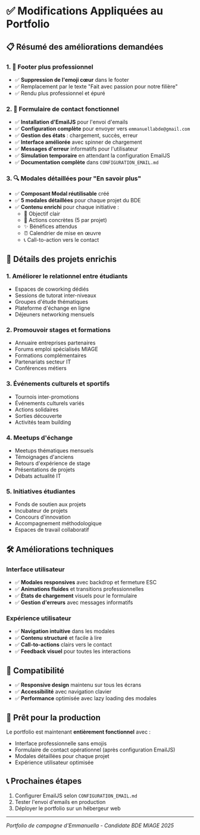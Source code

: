 # ✅ Modifications Appliquées au Portfolio

## 📋 Résumé des améliorations demandées

### 1. 🎨 **Footer plus professionnel**
- ✅ **Suppression de l'emoji cœur** dans le footer
- ✅ Remplacement par le texte "Fait avec passion pour notre filière"
- ✅ Rendu plus professionnel et épuré

### 2. 📧 **Formulaire de contact fonctionnel**
- ✅ **Installation d'EmailJS** pour l'envoi d'emails
- ✅ **Configuration complète** pour envoyer vers `emmanuellabde@gmail.com`
- ✅ **Gestion des états** : chargement, succès, erreur
- ✅ **Interface améliorée** avec spinner de chargement
- ✅ **Messages d'erreur** informatifs pour l'utilisateur
- ✅ **Simulation temporaire** en attendant la configuration EmailJS
- ✅ **Documentation complète** dans `CONFIGURATION_EMAIL.md`

### 3. 🔍 **Modales détaillées pour "En savoir plus"**
- ✅ **Composant Modal réutilisable** créé
- ✅ **5 modales détaillées** pour chaque projet du BDE
- ✅ **Contenu enrichi** pour chaque initiative :
  - 🎯 Objectif clair
  - 🚀 Actions concrètes (5 par projet)
  - ✨ Bénéfices attendus
  - ⏰ Calendrier de mise en œuvre
  - 📞 Call-to-action vers le contact

## 🎯 **Détails des projets enrichis**

### 1. **Améliorer le relationnel entre étudiants**
- Espaces de coworking dédiés
- Sessions de tutorat inter-niveaux
- Groupes d'étude thématiques
- Plateforme d'échange en ligne
- Déjeuners networking mensuels

### 2. **Promouvoir stages et formations**
- Annuaire entreprises partenaires
- Forums emploi spécialisés MIAGE
- Formations complémentaires
- Partenariats secteur IT
- Conférences métiers

### 3. **Événements culturels et sportifs**
- Tournois inter-promotions
- Événements culturels variés
- Actions solidaires
- Sorties découverte
- Activités team building

### 4. **Meetups d'échange**
- Meetups thématiques mensuels
- Témoignages d'anciens
- Retours d'expérience de stage
- Présentations de projets
- Débats actualité IT

### 5. **Initiatives étudiantes**
- Fonds de soutien aux projets
- Incubateur de projets
- Concours d'innovation
- Accompagnement méthodologique
- Espaces de travail collaboratif

## 🛠️ **Améliorations techniques**

### Interface utilisateur
- ✅ **Modales responsives** avec backdrop et fermeture ESC
- ✅ **Animations fluides** et transitions professionnelles
- ✅ **États de chargement** visuels pour le formulaire
- ✅ **Gestion d'erreurs** avec messages informatifs

### Expérience utilisateur
- ✅ **Navigation intuitive** dans les modales
- ✅ **Contenu structuré** et facile à lire
- ✅ **Call-to-actions** clairs vers le contact
- ✅ **Feedback visuel** pour toutes les interactions

## 📱 **Compatibilité**
- ✅ **Responsive design** maintenu sur tous les écrans
- ✅ **Accessibilité** avec navigation clavier
- ✅ **Performance** optimisée avec lazy loading des modales

## 🚀 **Prêt pour la production**
Le portfolio est maintenant **entièrement fonctionnel** avec :
- Interface professionnelle sans emojis
- Formulaire de contact opérationnel (après configuration EmailJS)
- Modales détaillées pour chaque projet
- Expérience utilisateur optimisée

## 📞 **Prochaines étapes**
1. Configurer EmailJS selon `CONFIGURATION_EMAIL.md`
2. Tester l'envoi d'emails en production
3. Déployer le portfolio sur un hébergeur web

---
*Portfolio de campagne d'Emmanuella - Candidate BDE MIAGE 2025*
